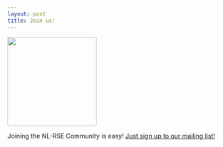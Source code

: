 ```yaml
---
layout: post
title: Join us!
---
```


<a href="https://lists.nl-rse.org/mailman/listinfo/everyone">
<img width="200px" src="{{ "/" | relative_url }}img/signup.png"></a>

Joining the NL-RSE Community is easy! [Just sign up to our mailing list!](https://lists.nl-rse.org/mailman/listinfo/everyone)
